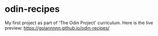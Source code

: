 # odin-recipes
My first project as part of 'The Odin Project' curriculum. 
Here is the live preview: https://golannnnn.github.io/odin-recipes/
